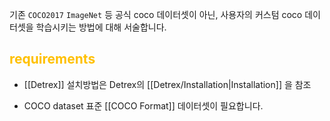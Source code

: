 기존 `COCO2017` `ImageNet` 등 공식 coco 데이터셋이 아닌, 사용자의 커스텀 coco 데이터셋을 학습시키는 방법에 대해 서술합니다.

## <font color="#ffc000">requirements</font>
- [[Detrex]] 
설치방법은 Detrex의 [[Detrex/Installation|Installation]] 을 참조

- COCO dataset
표준 [[COCO Format]] 데이터셋이 필요합니다.

